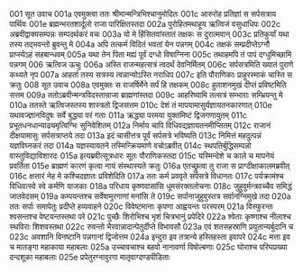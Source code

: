 001	 सूत उवाच
001a	 एवमुक्त्वा ततः श्रीमान्मन्त्रिभिश्चानुमोदितः
001c	 आरुरोह प्रतिज्ञां स सर्पसत्राय पार्थिवः
001e	 ब्रह्मन्भरतशार्दूलो राजा पारिक्षितस्तदा
002a	 पुरोहितमथाहूय ऋत्विजं वसुधाधिपः
002c	 अब्रवीद्वाक्यसम्पन्नः सम्पदर्थकरं वचः
003a	 यो मे हिंसितवांस्तातं तक्षकः स दुरात्मवान्
003c	 प्रतिकुर्यां यथा तस्य तद्भवन्तो ब्रुवन्तु मे
004a	 अपि तत्कर्म विदितं भवतां येन पन्नगम्
004c	 तक्षकं सम्प्रदीप्तेऽग्नौ प्राप्स्येऽहं सहबान्धवम्
005a	 यथा तेन पिता मह्यं पूर्वं दग्धो विषाग्निना
005c	 तथाहमपि तं पापं दग्धुमिच्छामि पन्नगम्
006	 ऋत्विज ऊचुः
006a	 अस्ति राजन्महत्सत्रं त्वदर्थं देवनिर्मितम्
006c	 सर्पसत्रमिति ख्यातं पुराणे कथ्यते नृप
007a	 आहर्ता तस्य सत्रस्य त्वन्नान्योऽस्ति नराधिप
007c	 इति पौराणिकाः प्राहुरस्माकं चास्ति स क्रतुः
008	 सूत उवाच
008a	 एवमुक्तः स राजर्षिर्मेने सर्पं हि तक्षकम्
008c	 हुताशनमुखं दीप्तं प्रविष्टमिति सत्तम
009a	 ततोऽब्रवीन्मन्त्रविदस्तान्राजा ब्राह्मणांस्तदा
009c	 आहरिष्यामि तत्सत्रं सम्भाराः सम्भ्रियन्तु मे
010a	 ततस्ते ऋत्विजस्तस्य शास्त्रतो द्विजसत्तम
010c	 देशं तं मापयामासुर्यज्ञायतनकारणात्
010e	 यथावज्ज्ञानविदुषः सर्वे बुद्ध्या परं गताः
011a	 ऋद्ध्या परमया युक्तमिष्टं द्विजगणायुतम्
011c	 प्रभूतधनधान्याढ्यमृत्विग्भिः सुनिवेशितम्
012a	 निर्माय चापि विधिवद्यज्ञायतनमीप्सितम्
012c	 राजानं दीक्षयामासुः सर्पसत्राप्तये तदा
013a	 इदं चासीत्तत्र पूर्वं सर्पसत्रे भविष्यति
013c	 निमित्तं महदुत्पन्नं यज्ञविघ्नकरं तदा
014a	 यज्ञस्यायतने तस्मिन्क्रियमाणे वचोऽब्रवीत्
014c	 स्थपतिर्बुद्धिसम्पन्नो वास्तुविद्याविशारदः
015a	 इत्यब्रवीत्सूत्रधारः सूतः पौराणिकस्तदा
015c	 यस्मिन्देशे च काले च मापनेयं प्रवर्तिता
015e	 ब्राह्मणं कारणं कृत्वा नायं संस्थास्यते क्रतुः
016a	 एतच्छ्रुत्वा तु राजा स प्राग्दीक्षाकालमब्रवीत्
016c	 क्षत्तारं नेह मे कश्चिदज्ञातः प्रविशेदिति
017a	 ततः कर्म प्रववृते सर्पसत्रे विधानतः
017c	 पर्यक्रामंश्च विधिवत्स्वे स्वे कर्मणि याजकाः
018a	 परिधाय कृष्णवासांसि धूमसंरक्तलोचनाः
018c	 जुहुवुर्मन्त्रवच्चैव समिद्धं जातवेदसम्
019a	 कम्पयन्तश्च सर्वेषामुरगाणां मनांसि ते
019c	 सर्पानाजुहुवुस्तत्र सर्वानग्निमुखे तदा
020a	 ततः सर्पाः समापेतुः प्रदीप्ते हव्यवाहने
020c	 विवेष्टमानाः कृपणा आह्वयन्तः परस्परम्
021a	 विस्फुरन्तः श्वसन्तश्च वेष्टयन्तस्तथा परे
021c	 पुच्छैः शिरोभिश्च भृशं चित्रभानुं प्रपेदिरे
022a 	 श्वेताः कृष्णाश्च नीलाश्च स्थविराः शिशवस्तथा
022c 	 रुवन्तो भैरवान्नादान्पेतुर्दीप्ते विभावसौ
023a	 एवं शतसहस्राणि प्रयुतान्यर्बुदानि च
023c 	 अवशानि विनष्टानि पन्नगानां द्विजोत्तम
024a	 इन्दुरा इव तत्रान्ये हस्तिहस्ता इवापरे
024c	 मत्ता इव च मातङ्गा महाकाया महाबलाः
025a	 उच्चावचाश्च बहवो नानावर्णा विषोल्बणाः
025c	 घोराश्च परिघप्रख्या दन्दशूका महाबलाः
025e	 प्रपेतुरग्नावुरगा मातृवाग्दण्डपीडिताः
